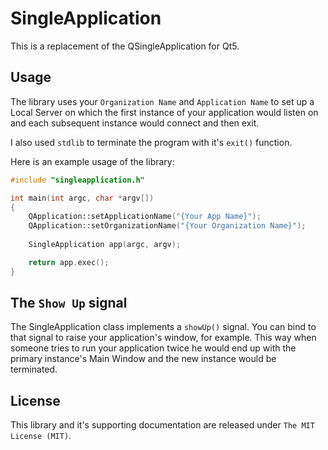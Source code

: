 SingleApplication
=================

This is a replacement of the QSingleApplication for Qt5.

Usage
-----

The library uses your ```Organization Name``` and ```Application Name``` to set up a Local Server on which the first instance of your application would listen on and each subsequent instance would connect and then exit.

I also used ```stdlib``` to terminate the program with it's ```exit()``` function.

Here is an example usage of the library:
```cpp
#include "singleapplication.h"

int main(int argc, char *argv[])
{
    QApplication::setApplicationName("{Your App Name}");
    QApplication::setOrganizationName("{Your Organization Name}");
    
    SingleApplication app(argc, argv);

    return app.exec();
}
```

The ```Show Up``` signal
------------------------
The SingleApplication class implements a ```showUp()``` signal. You can bind to that signal to raise your application's window, for example. This way when someone tries to run your application twice he would end up with the primary instance's Main Window and the new instance would be terminated.

License
-------
This library and it's supporting documentation are released under ```The MIT License (MIT)```.
